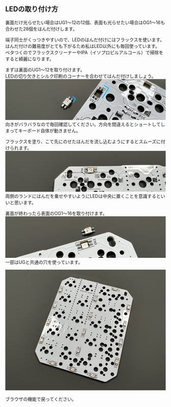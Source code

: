 ## LEDの取り付け方
  
裏面だけ光らせたい場合はUG1～12の12個、表面も光らせたい場合はOG1～16も合わせた28個をはんだ付けします。  
  
端子同士がくっつきやすいので、LEDのはんだ付けにはフラックスを使います。  
はんだ付けの難易度がとても下がるため私はLED以外にも毎回使っています。  
ベタつくのでフラックスクリーナーやIPA（イソプロピルアルコール）で掃除をすると綺麗になります。  
  
まずは裏面のUG1～12を取り付けます。  
LEDの切り欠きとシルク印刷のコーナーを合わせてはんだ付けしましょう。  
![](img/IMG_3498.jpeg)    
向きがバラバラなので毎回確認してください。方向を間違えるとショートしてしまってキーボード自体が動きません。  
    
    
フラックスを塗り、こて先にのせたはんだを流し込むようにするとスムーズに付けられます。  
![](img/IMG_3507.jpeg)    
両側のランドにはんだを乗せやすいようにLEDは中央に置くことを意識するといいと思います。  

裏面が終わったら表面のOG1～16を取り付けます。  
![](img/IMG_3510.jpeg)  
一部はUGと共通の穴を使っています。  

![](img/IMG_3511.jpeg)  

ブラウザの機能で戻ってください。  
